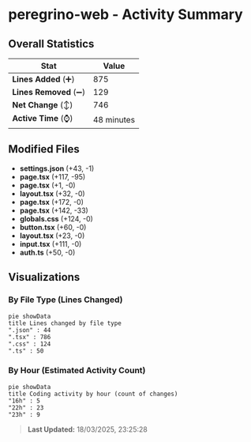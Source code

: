 # peregrino-web - Activity Summary 

## Overall Statistics

| Stat                   | Value                                                             |
| ---------------------- | ----------------------------------------------------------------- |
| **Lines Added** (➕)   | 875                                          |
| **Lines Removed** (➖) | 129                                        |
| **Net Change** (↕)    | 746                |
| **Active Time** (⌚)   | 48 minutes |


## Modified Files
- **settings.json** (+43, -1)
- **page.tsx** (+117, -95)
- **page.tsx** (+1, -0)
- **layout.tsx** (+32, -0)
- **page.tsx** (+172, -0)
- **page.tsx** (+142, -33)
- **globals.css** (+124, -0)
- **button.tsx** (+60, -0)
- **layout.tsx** (+23, -0)
- **input.tsx** (+111, -0)
- **auth.ts** (+50, -0)

## Visualizations

### By File Type (Lines Changed)

```mermaid
pie showData
title Lines changed by file type
".json" : 44
".tsx" : 786
".css" : 124
".ts" : 50
```

### By Hour (Estimated Activity Count)

```mermaid
pie showData
title Coding activity by hour (count of changes)
"16h" : 5
"22h" : 23
"23h" : 9
```


> **Last Updated:** 18/03/2025, 23:25:28